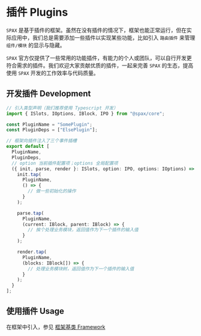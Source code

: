 # 插件 Plugins

`SPAX` 是基于插件的框架。虽然在没有插件的情况下，框架也能正常运行，但在实际应用中，我们总是需要添加一些插件以实现某些功能，比如引入 `路由插件` 来管理 `组件/模块` 的显示与隐藏。

`SPAX` 官方仅提供了一些常用的功能插件，有能力的个人或团队，可以自行开发更符合需求的插件。我们欢迎大家贡献优质的插件，一起来完善 `SPAX` 的生态，提高使用 `SPAX` 开发的工作效率与代码质量。

## 开发插件 Development

```typescript
// 引入类型声明（我们推荐使用 Typescript 开发）
import { ISlots, IOptions, IBlock, IPO } from "@spax/core";

const PluginName = "SomePlugin";
const PluginDeps = ["ElsePlugin"];

// 框架向插件注入了三个事件插槽
export default [
  PluginName,
  PluginDeps,
  // option 当前插件配置项；options 全局配置项
  ({ init, parse, render }: ISlots, option: IPO, options: IOptions) => {
    init.tap(
      PluginName,
      () => {
        // 做一些初始化的操作
      }
    );

    parse.tap(
      PluginName,
      (current: IBlock, parent: IBlock) => {
        // 挨个处理业务模块，返回值作为下一个插件的输入值
      }
    );

    render.tap(
      PluginName,
      (blocks: IBlock[]) => {
        // 处理业务模块树，返回值作为下一个插件的输入值
      }
    );
  }
];
```

## 使用插件 Usage

在框架中引入，参见 [框架基类 Framework](../core/framework.md)
